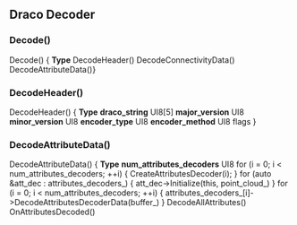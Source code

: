 ## Draco Decoder

### Decode()

<div class="syntax">
Decode() {                                                            <b>Type</b>
  DecodeHeader()
  DecodeConnectivityData()
  DecodeAttributeData()}

</div>


### DecodeHeader()

<div class="syntax">
DecodeHeader() {                                                      <b>Type</b>
  <b>draco_string</b>                                                        UI8[5]
  <b>major_version</b>                                                       UI8
  <b>minor_version</b>                                                       UI8
  <b>encoder_type</b>                                                        UI8
  <b>encoder_method</b>                                                      UI8
  flags
}

</div>


### DecodeAttributeData()

<div class="syntax">
DecodeAttributeData() {                                               <b>Type</b>
  <b>num_attributes_decoders</b>                                             UI8
  for (i = 0; i < num_attributes_decoders; ++i) {
    CreateAttributesDecoder(i);
  }
  for (auto &att_dec : attributes_decoders_) {
    att_dec->Initialize(this, point_cloud_)
  }
  for (i = 0; i < num_attributes_decoders; ++i) {
    attributes_decoders_[i]->DecodeAttributesDecoderData(buffer_)
  }
  DecodeAllAttributes()
  OnAttributesDecoded()
</div>
